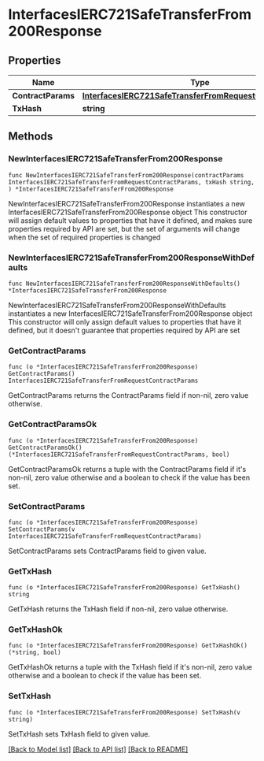 # InterfacesIERC721SafeTransferFrom200Response

## Properties

Name | Type | Description | Notes
------------ | ------------- | ------------- | -------------
**ContractParams** | [**InterfacesIERC721SafeTransferFromRequestContractParams**](InterfacesIERC721SafeTransferFromRequestContractParams.md) |  | 
**TxHash** | **string** |  | 

## Methods

### NewInterfacesIERC721SafeTransferFrom200Response

`func NewInterfacesIERC721SafeTransferFrom200Response(contractParams InterfacesIERC721SafeTransferFromRequestContractParams, txHash string, ) *InterfacesIERC721SafeTransferFrom200Response`

NewInterfacesIERC721SafeTransferFrom200Response instantiates a new InterfacesIERC721SafeTransferFrom200Response object
This constructor will assign default values to properties that have it defined,
and makes sure properties required by API are set, but the set of arguments
will change when the set of required properties is changed

### NewInterfacesIERC721SafeTransferFrom200ResponseWithDefaults

`func NewInterfacesIERC721SafeTransferFrom200ResponseWithDefaults() *InterfacesIERC721SafeTransferFrom200Response`

NewInterfacesIERC721SafeTransferFrom200ResponseWithDefaults instantiates a new InterfacesIERC721SafeTransferFrom200Response object
This constructor will only assign default values to properties that have it defined,
but it doesn't guarantee that properties required by API are set

### GetContractParams

`func (o *InterfacesIERC721SafeTransferFrom200Response) GetContractParams() InterfacesIERC721SafeTransferFromRequestContractParams`

GetContractParams returns the ContractParams field if non-nil, zero value otherwise.

### GetContractParamsOk

`func (o *InterfacesIERC721SafeTransferFrom200Response) GetContractParamsOk() (*InterfacesIERC721SafeTransferFromRequestContractParams, bool)`

GetContractParamsOk returns a tuple with the ContractParams field if it's non-nil, zero value otherwise
and a boolean to check if the value has been set.

### SetContractParams

`func (o *InterfacesIERC721SafeTransferFrom200Response) SetContractParams(v InterfacesIERC721SafeTransferFromRequestContractParams)`

SetContractParams sets ContractParams field to given value.


### GetTxHash

`func (o *InterfacesIERC721SafeTransferFrom200Response) GetTxHash() string`

GetTxHash returns the TxHash field if non-nil, zero value otherwise.

### GetTxHashOk

`func (o *InterfacesIERC721SafeTransferFrom200Response) GetTxHashOk() (*string, bool)`

GetTxHashOk returns a tuple with the TxHash field if it's non-nil, zero value otherwise
and a boolean to check if the value has been set.

### SetTxHash

`func (o *InterfacesIERC721SafeTransferFrom200Response) SetTxHash(v string)`

SetTxHash sets TxHash field to given value.



[[Back to Model list]](../README.md#documentation-for-models) [[Back to API list]](../README.md#documentation-for-api-endpoints) [[Back to README]](../README.md)


